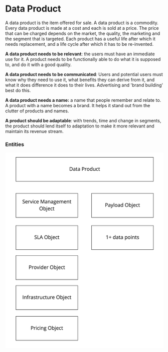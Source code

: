 # Data Product

A data product is the item offered for sale. A data product is a commodity. Every data product is made at a cost and each is sold at a price. The price that can be charged depends on the market, the quality, the marketing and the segment that is targeted. Each product has a useful life after which it needs replacement, and a life cycle after which it has to be re-invented.

**A data product needs to be relevant**: the users must have an immediate use for it. A product needs to be functionally able to do what it is supposed to, and do it with a good quality.

**A data product needs to be communicated**_:_ Users and potential users must know why they need to use it, what benefits they can derive from it, and what it does difference it does to their lives. Advertising and 'brand building' best do this.  
  
 **A data product needs a name:** a name that people remember and relate to. A product with a name becomes a brand. It helps it stand out from the clutter of products and names.  
  
**A product should be adaptable**_:_ with trends, time and change in segments, the product should lend itself to adaptation to make it more relevant and maintain its revenue stream.



### Entities

![](../.gitbook/assets/data-product-components.jpg)



